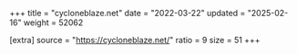 +++
title = "cycloneblaze.net"
date = "2022-03-22"
updated = "2025-02-16"
weight = 52062

[extra]
source = "https://cycloneblaze.net/"
ratio = 9
size = 51
+++
